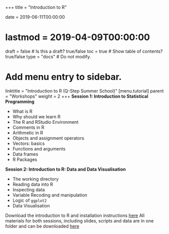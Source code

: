 +++
title = "Introduction to R"

date = 2019-06-11T00:00:00
# lastmod = 2019-04-09T00:00:00

draft = false  # Is this a draft? true/false
toc = true  # Show table of contents? true/false
type = "docs"  # Do not modify.

# Add menu entry to sidebar.
linktitle = "Introduction to R (Q-Step Summer School)"
[menu.tutorial]
  parent = "Workshops"
  weight = 2
+++
**Session 1: Introduction to Statistical Programming**  

 *  What is R  
 *  Why should we learn R  
 *  The R and RStudio Environment  
 *  Comments in R   
 *  Arithmetic in R    
 *  Objects and assignment operators  
 *  Vectors: basics  
 *  Functions and arguments  
 *  Data frames  
 *  R Packages  

**Session 2: Introduction to R: Data and Data Visualisation**  

 *  The working directory  
 *  Reading data into R  
 *  Inspecting data  
 *  Variable Recoding and manipulation
 *  Logic of `ggplot2`
 *  Data Visualisation
 
Download the introduction to R and installation instructions [here](https://simonajsimona.com/training/Intro_to_R_and_Installation_Guide.pdf) 
All materials for both sessions, including slides, scripts and data are in one folder and can be downloaded [here](https://simonajsimona.com/training/qstep_summ_sch.zip)
